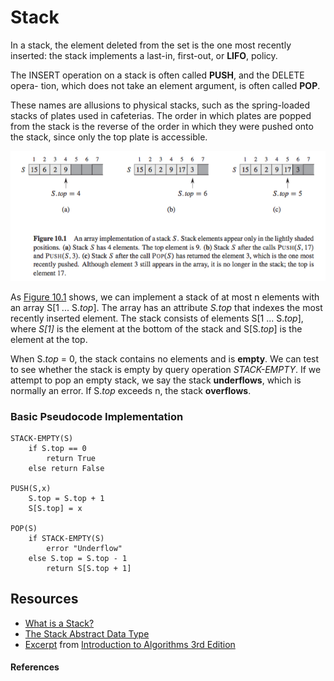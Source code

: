 # Stack

In a stack, the element deleted from the set is the one most recently inserted: the stack implements a last-in, first-out, or __LIFO__, policy. 

The INSERT operation on a stack is often called __PUSH__, and the DELETE opera- tion, which does not take an element argument, is often called __POP__.

These names are allusions to physical stacks, such as the spring-loaded stacks of plates used in cafeterias. The order in which plates are popped from the stack is the reverse of the order in which they were pushed onto the stack, since only the top plate is accessible.

![](Resources/10.1.png)

As [Figure 10.1](Resources/10.1.png) shows, we can implement a stack of at most n elements with an array S[1 ... S._top_]. The array has an attribute _S.top_ that indexes the most recently inserted element. The stack consists of elements S[1 ... S._top_], where _S[1]_  is the element at the bottom of the stack and S[S._top_] is the element at the top.

When S._top_ = 0, the stack contains no elements and is __empty__. We can test to see whether the stack is empty by query operation _STACK-EMPTY_. If we attempt to pop an empty stack, we say the stack __underflows__, which is normally an error. If S._top_ exceeds n, the stack __overflows__.

### Basic Pseudocode Implementation

```
STACK-EMPTY(S)
    if S.top == 0
        return True
    else return False

PUSH(S,x)
    S.top = S.top + 1
    S[S.top] = x

POP(S)
    if STACK-EMPTY(S)
        error "Underflow"
    else S.top = S.top - 1
        return S[S.top + 1]
```

## Resources

- [What is a Stack?](http://interactivepython.org/runestone/static/pythonds/BasicDS/WhatisaStack.html)
- [The Stack Abstract Data Type](http://interactivepython.org/runestone/static/pythonds/BasicDS/TheStackAbstractDataType.html)
- [Excerpt](Resources/Stacks.pdf) from [Introduction to Algorithms 3rd Edition](https://www.amazon.com/Introduction-Algorithms-3rd-MIT-Press/dp/0262033844/ref=sr_1_1?ie=UTF8&qid=1471285317&sr=8-1&keywords=introduction+to+algorithms)

#### References

